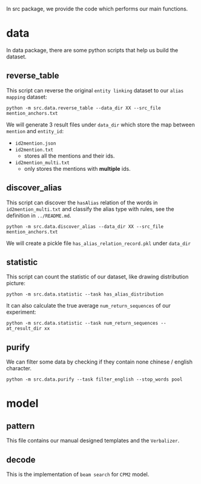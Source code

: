 In src package,  we provide the code which performs our main functions.



# data

In data package, there are some python scripts that help us build the dataset.

## reverse_table

This script can reverse the original `entity linking` dataset to our `alias mapping` dataset:

```
python -m src.data.reverse_table --data_dir XX --src_file mention_anchors.txt
```

We will generate 3 result files under `data_dir`  which store the map between `mention` and `entity_id`:

- `id2mention.json`
- `id2mention.txt`
  - stores all the mentions and their ids.
- `id2mention_multi.txt`
  - only stores the mentions with **multiple** ids.

## discover_alias

This script can discover the `hasAlias` relation of the words in `id2mention_multi.txt` and classify the alias type with rules, see the definition in `../README.md`. 

```
python -m src.data.discover_alias --data_dir XX --src_file mention_anchors.txt
```

We will create a pickle file `has_alias_relation_record.pkl` under `data_dir` 

## statistic

This script can count the statistic of our dataset, like drawing distribution picture:

```
python -m src.data.statistic --task has_alias_distribution
```

It can also calculate the true average `num_return_sequences` of our experiment:

```
python -m src.data.statistic --task num_return_sequences --at_result_dir xx
```

## purify

We can filter some data by checking if they contain none chinese / english character.

```
python -m src.data.purify --task filter_english --stop_words pool
```



# model

## pattern

This file contains our manual designed templates and the `Verbalizer`.

## decode

This is the implementation of `beam search` for `CPM2` model.